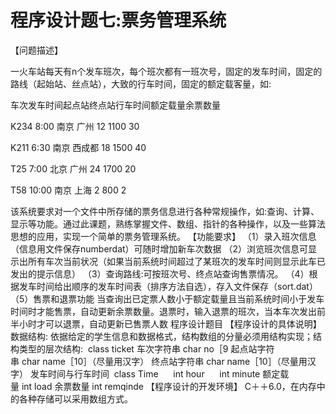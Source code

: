 # 程序设计题七:票务管理系统

【问题描述】

一火车站每天有n个发车班次，每个班次都有一班次号，固定的发车时间，固定的路线（起始站、丝点站），大致的行车时间，固定的额定载客量，如:

车次发车时间起点站终点站行车时间额定载量余票数量

K234 8:00 南京 广州 12 1100 30

K211 6:30 南京 西成都 18 1500 40

T25 7:00 北京 广州 24 1700 20

T58 10:00 南京 上海 2 800 2

该系统要求对一个文件中所存储的票务信息进行各种常规操作，如:查询、计算、显示等功能。通过此课题，熟练掌握文件、数组、指针的各种操作，以及一些算法思想的应用，实现一个简单的票务管理系统。
【功能要求】
（1）录入班次信息（信息用文件保存numberdat）可随时增加新车次数据
（2）浏览班次信息可显示出所有车次当前状况（如果当前系统时间超过了某班次的发车时间则显示此车已发出的提示信息）
（3）查询路线:可按班次号、终点站查询售票情况。
（4）根据发车时间给出顺序的发车时间表（排序方法自选），存入文件保存（sort.dat）（5）售票和退票功能
当查询出已定票人数小于额定载量且当前系统时间小于发车时间时才能售票，自动更新余票数量。退票时，输入退票的班次，当本车次发出前半小时才可以退票，自动更新已售票人数
程序设计题目
【程序设计的具体说明】
数据结构:
依据给定的学生信息和数据格式，结构数组的分量必须用结构实现；结构类型的层次结构:
 class ticket
车次字符串 char no［9
起点站字符串 char name［10］（尽量用汉字）
终点站字符串 char name［10］（尽量用汉字）
发车时间与行车时间
 class Time
     int hour
     int minute
额定载量 int load
余票数量 int remqinde
【程序设计的开发环境】
C＋＋6.0，在内存中的各种存储可以采用数组方式。
